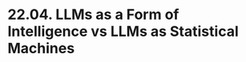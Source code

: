 # 22.04. LLMs as a Form of Intelligence vs LLMs as Statistical Machines

<object data="https://raw.githubusercontent.com/maxschmaltz/Course-LLM-based-Assistants/main/llm-based-assistants/slides/2004.pdf" width="1000" height="1000" type="application/pdf"></object>

<!-- <iframe src="https://docs.google.com/viewer?url=https://raw.githubusercontent.com/maxschmaltz/Course-LLM-based-Assistants/main/llm-based-assistants/slides/2004.pdf&embedded=true" width="100%" height="600px" frameborder="0"></iframe> -->